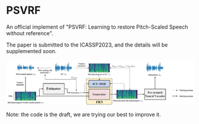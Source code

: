 # PSVRF
An official implement of "PSVRF: Learning to restore Pitch-Scaled Speech without reference".

The paper is submitted to the ICASSP2023, and the details will be supplemented soon.

![Overviwes of PSVRF](/Figs/framework.png)

Note: the code is the draft, we are trying our best to improve it.
